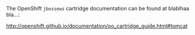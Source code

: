 The OpenShift `jbossews` cartridge documentation can be found at blablhaa bla...:

http://openshift.github.io/documentation/oo_cartridge_guide.html#tomcat
